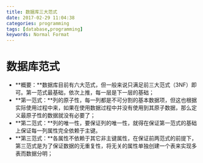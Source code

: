 ```yaml
---
title: 数据库三大范式
date: 2017-02-29 11:04:38
categories: programming
tags: [database,programming]
keywords: Normal Format
---
```

# 数据库范式 #
- **概要：**数据库目前有六大范式，但一般来说只满足前三大范式（3NF）即可。第一范式最基础，依次上推，每一层是下一层的基础；
- **第一范式：**列的原子性，每一列都是不可分割的基本数据项，但这也根据实际使用过程中来，如果在使用数据过程中并没有使用到其原子数据，那么定义最原子性的数据就没有必要了；
- **第二范式：**列的唯一性，要保证列的唯一性，就得在保证第一范式的基础上保证每一列属性完全依赖于主键。
- **第三范式：**各属性不依赖于其它非主键属性，在保证前两范式的前提下，第三范式是为了保证数据的无重复性，将无关的属性单独创建一个表来实现多表而数据分明；